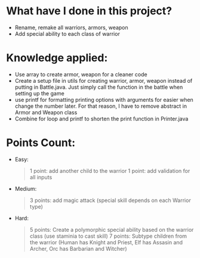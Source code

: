 # What have I done in this project?

- Rename, remake all warriors, armors, weapon
- Add special ability to each class of warrior


# Knowledge applied:
- Use array to create armor, weapon for a cleaner code
- Create a setup file in utils for creating warrior, armor, weapon instead of putting in Battle.java. Just simply call the function in the battle when setting up the game
- use printf for formatting printing options with arguments for easier when change the number later. For that reason, I have to remove abstract in Armor and Weapon class
- Combine for loop and printf to shorten the print function in Printer.java


# Points Count:
- Easy:
    > 1 point: add another child to the warrior
    > 1 point: add validation for all inputs

- Medium:
    > 3 points: add magic attack (special skill depends on each Warrior type)

- Hard:
    > 5 points: Create a polymorphic special ability based on the warrior class (use staminia to cast skill)
    > 7 points: Subtype children from the warrior (Human has Knight and Priest, Elf has Assasin and Archer, Orc has Barbarian and Witcher)